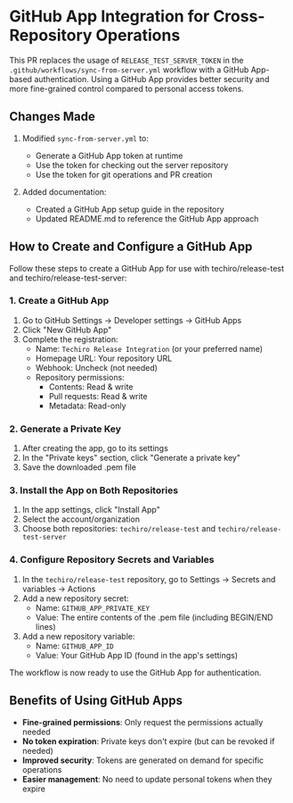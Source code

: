 # GitHub App Integration for Cross-Repository Operations

This PR replaces the usage of `RELEASE_TEST_SERVER_TOKEN` in the `.github/workflows/sync-from-server.yml` workflow with a GitHub App-based authentication. Using a GitHub App provides better security and more fine-grained control compared to personal access tokens.

## Changes Made

1. Modified `sync-from-server.yml` to:
   - Generate a GitHub App token at runtime
   - Use the token for checking out the server repository
   - Use the token for git operations and PR creation

2. Added documentation:
   - Created a GitHub App setup guide in the repository
   - Updated README.md to reference the GitHub App approach

## How to Create and Configure a GitHub App

Follow these steps to create a GitHub App for use with techiro/release-test and techiro/release-test-server:

### 1. Create a GitHub App

1. Go to GitHub Settings → Developer settings → GitHub Apps
2. Click "New GitHub App"
3. Complete the registration:
   - Name: `Techiro Release Integration` (or your preferred name)
   - Homepage URL: Your repository URL
   - Webhook: Uncheck (not needed)
   - Repository permissions:
     - Contents: Read & write
     - Pull requests: Read & write
     - Metadata: Read-only

### 2. Generate a Private Key

1. After creating the app, go to its settings
2. In the "Private keys" section, click "Generate a private key"
3. Save the downloaded .pem file

### 3. Install the App on Both Repositories

1. In the app settings, click "Install App"
2. Select the account/organization
3. Choose both repositories: `techiro/release-test` and `techiro/release-test-server`

### 4. Configure Repository Secrets and Variables

1. In the `techiro/release-test` repository, go to Settings → Secrets and variables → Actions
2. Add a new repository secret:
   - Name: `GITHUB_APP_PRIVATE_KEY`
   - Value: The entire contents of the .pem file (including BEGIN/END lines)
3. Add a new repository variable:
   - Name: `GITHUB_APP_ID`
   - Value: Your GitHub App ID (found in the app's settings)

The workflow is now ready to use the GitHub App for authentication.

## Benefits of Using GitHub Apps

- **Fine-grained permissions**: Only request the permissions actually needed
- **No token expiration**: Private keys don't expire (but can be revoked if needed)
- **Improved security**: Tokens are generated on demand for specific operations
- **Easier management**: No need to update personal tokens when they expire